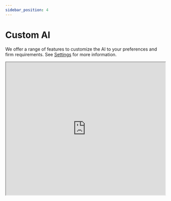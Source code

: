 ```yaml
---
sidebar_position: 4
---
```

# Custom AI

We offer a range of features to customize the AI to your preferences and firm
requirements. See [Settings](/docs/features/AI) for more information.

<iframe
  width="100%"
  height="420"
  src="https://www.youtube.com/embed/07qEGL4hBXM"
  title="YouTube video player"
  allow="accelerometer; autoplay; clipboard-write; encrypted-media; gyroscope; picture-in-picture"
  allowFullScreen
/>

## Prompt library

Current large language models benefit from an increased context and precise
instructions. You can save your custom long-form prompts in the prompt library and
then reuse them in the chat.

To save this shortcut, click on the `/` button in the chat, and scroll down to
`Add new shortcut`. As an example, let's add the following prompt:

Name: `penalty`

Full-prompt:

```text
Is there a penalty clause in this contract? Please also include any other clauses
that are relevant to penalties or are functionally equivalent. At the end, please
sum up the conditions for a penalty in a table. Cite sources.
```

You can now use this shortcut by typing `/penalty` in the chat. Once you type
`/p`, the shortcuts are being filtered to show you those matching your input.

## Wide range of models

We offer a wide range of models to choose from, including latest large language
models, as well as DeepL for translation. See the full list of models in the
[Settings](/docs/settings/external_services/#selection-of-ai-models).

## Context-awareness

The AI assistant uses the context of the opened document, as well as your internal
data that you have uploaded. To explicitly add the currently opened document to the
context, you can use the `Add document to context` button in the chat.

<iframe
  width="100%"
  height="420"
  src="https://www.youtube.com/embed/JfqZgnbC_o8"
  title="YouTube video player"
  allow="accelerometer; autoplay; clipboard-write; encrypted-media; gyroscope; picture-in-picture"
  allowFullScreen
/>

## Custom style

You can influence and customize the style of all the AI answers by giving it a general
overview of your preferred tone or context about your firm.

Set the style by clicking on the corresponding dropdown in the chat window.

## Using your own internal data

AI benefits from learning from your past writing. As such, we being asked to rewrite
a clause, AI can tap into your [Snippet Library](/docs/features/snippets) to find
similar clauses and use them as context.
